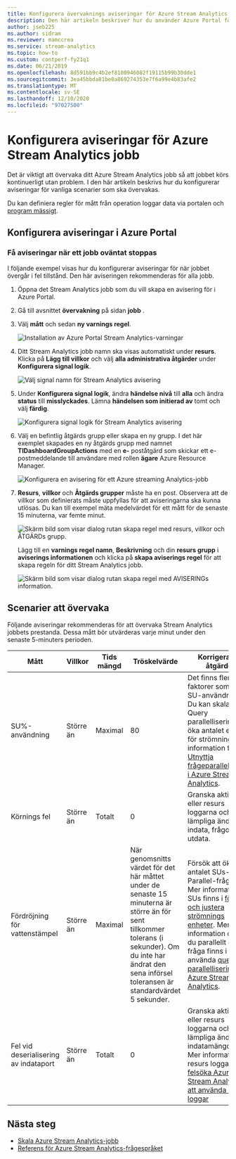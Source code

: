 ```yaml
---
title: Konfigurera övervaknings aviseringar för Azure Stream Analytics jobb
description: Den här artikeln beskriver hur du använder Azure Portal för att konfigurera övervakning och aviseringar för Azure Stream Analytics jobb.
author: jseb225
ms.author: sidram
ms.reviewer: mamccrea
ms.service: stream-analytics
ms.topic: how-to
ms.custom: contperf-fy21q1
ms.date: 06/21/2019
ms.openlocfilehash: 8d591bb9c4b2ef8100946082f19115b99b30dde1
ms.sourcegitcommit: 3ea45bbda81be0a869274353e7f6a99e4b83afe2
ms.translationtype: MT
ms.contentlocale: sv-SE
ms.lasthandoff: 12/10/2020
ms.locfileid: "97027500"
---
```

# <a name="set-up-alerts-for-azure-stream-analytics-jobs"></a>Konfigurera aviseringar för Azure Stream Analytics jobb

Det är viktigt att övervaka ditt Azure Stream Analytics jobb så att jobbet körs kontinuerligt utan problem. I den här artikeln beskrivs hur du konfigurerar aviseringar för vanliga scenarier som ska övervakas. 

Du kan definiera regler för mått från operation loggar data via portalen och [program mässigt](https://code.msdn.microsoft.com/windowsazure/Receive-Email-Notifications-199e2c9a).

## <a name="set-up-alerts-in-the-azure-portal"></a>Konfigurera aviseringar i Azure Portal
### <a name="get-alerted-when-a-job-stops-unexpectedly"></a>Få aviseringar när ett jobb oväntat stoppas

I följande exempel visas hur du konfigurerar aviseringar för när jobbet övergår i fel tillstånd. Den här aviseringen rekommenderas för alla jobb.

1. Öppna det Stream Analytics jobb som du vill skapa en avisering för i Azure Portal.

2. Gå till avsnittet **övervakning** på sidan **jobb** .  

3. Välj **mått** och sedan **ny varnings regel**.

   ![Installation av Azure Portal Stream Analytics-varningar](./media/stream-analytics-set-up-alerts/stream-analytics-set-up-alerts.png)  

4. Ditt Stream Analytics jobb namn ska visas automatiskt under **resurs**. Klicka på **Lägg till villkor** och välj **alla administrativa åtgärder** under **Konfigurera signal logik**.

   ![Välj signal namn för Stream Analytics avisering](./media/stream-analytics-set-up-alerts/stream-analytics-condition-signal.png)  

5. Under **Konfigurera signal logik**, ändra **händelse nivå** till **alla** och ändra **status** till **misslyckades**. Lämna **händelsen som initierad av** tomt och välj **färdig**.

   ![Konfigurera signal logik för Stream Analytics avisering](./media/stream-analytics-set-up-alerts/stream-analytics-configure-signal-logic.png) 

6. Välj en befintlig åtgärds grupp eller skapa en ny grupp. I det här exemplet skapades en ny åtgärds grupp med namnet **TIDashboardGroupActions** med en **e-** poståtgärd som skickar ett e-postmeddelande till användare med rollen **ägare** Azure Resource Manager.

   ![Konfigurera en avisering för ett Azure streaming Analytics-jobb](./media/stream-analytics-set-up-alerts/stream-analytics-add-group-email-action.png)

7. **Resurs**, **villkor** och **Åtgärds grupper** måste ha en post. Observera att de villkor som definierats måste uppfyllas för att aviseringarna ska kunna utlösas. Du kan till exempel mäta medelvärdet för ett mått för de senaste 15 minuterna, var femte minut.

   ![Skärm bild som visar dialog rutan skapa regel med resurs, villkor och ÅTGÄRDs grupp.](./media/stream-analytics-set-up-alerts/stream-analytics-create-alert-rule-2.png)

   Lägg till en **varnings regel namn**, **Beskrivning** och din **resurs grupp** i **aviserings informationen** och klicka på **skapa aviserings regel** för att skapa regeln för ditt Stream Analytics jobb.

   ![Skärm bild som visar dialog rutan skapa regel med AVISERINGs information.](./media/stream-analytics-set-up-alerts/stream-analytics-create-alert-rule.png)
   
## <a name="scenarios-to-monitor"></a>Scenarier att övervaka

Följande aviseringar rekommenderas för att övervaka Stream Analytics jobbets prestanda. Dessa mått bör utvärderas varje minut under den senaste 5-minuters perioden.

|Mått|Villkor|Tids mängd|Tröskelvärde|Korrigerande åtgärder|
|-|-|-|-|-|
|SU%-användning|Större än|Maximal|80|Det finns flera faktorer som ökar SU-användningen. Du kan skala med Query parallellisering eller öka antalet enheter för strömning. Mer information finns i [Utnyttja frågeparallellisering i Azure Stream Analytics](stream-analytics-parallelization.md).|
|Körnings fel|Större än|Totalt|0|Granska aktivitets-eller resurs loggarna och gör lämpliga ändringar i indata, frågor eller utdata.|
|Fördröjning för vattenstämpel|Större än|Maximal|När genomsnitts värdet för det här måttet under de senaste 15 minuterna är större än för sent tillkommer tolerans (i sekunder). Om du inte har ändrat den sena införsel toleransen är standardvärdet 5 sekunder.|Försök att öka antalet SUs-eller Parallel-frågor. Mer information om SUs finns i [förstå och justera strömnings enheter](stream-analytics-streaming-unit-consumption.md#how-many-sus-are-required-for-a-job). Mer information om hur du parallellt din fråga finns i använda [query parallellisering i Azure Stream Analytics](stream-analytics-parallelization.md).|
|Fel vid deserialisering av indataport|Större än|Totalt|0|Granska aktivitets-eller resurs loggarna och gör lämpliga ändringar i indatamängden. Mer information om resurs loggar finns i [felsöka Azure Stream Analytics att använda resurs loggar](stream-analytics-job-diagnostic-logs.md)|

## <a name="next-steps"></a>Nästa steg

* [Skala Azure Stream Analytics-jobb](stream-analytics-scale-jobs.md)
* [Referens för Azure Stream Analytics-frågespråket](/stream-analytics-query/stream-analytics-query-language-reference)
